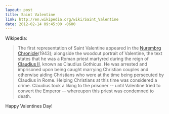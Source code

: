```yaml
---
layout: post
title: Saint Valentine
link: http://en.wikipedia.org/wiki/Saint_Valentine
date: 2012-02-14 09:45:00 -0600
---
```


Wikipedia:
> The first representation of Saint Valentine appeared in the [Nurembrg
> Chronicle][1](1943); alongside the woodcut portrait of Valentine, the
> text states that he was a Roman priest martyred during the reign of
> [Claudius II][2], known as Claudius Gothicus. He was arrested and
> imprisoned upon being caught marrying Christian couples and otherwise
> aiding Christians who were at the time being persecuted by Claudius in
> Rome. Helping Christians at this time was considered a crime. Claudius
> took a liking to the prisoner -- until Valentine tried to convert the
> Emperor -- whereupon this priest was condemned to death.

Happy Valentines Day!

[1]:http://en.wikipedia.org/wiki/Nuremberg_Chronicle
[2]:http://en.wikipedia.org/wiki/Claudius_II
